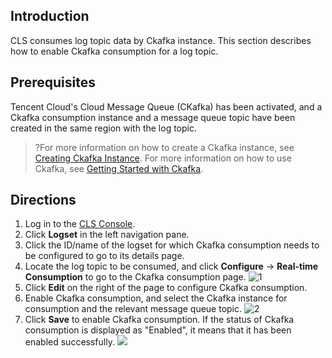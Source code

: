 
## Introduction
CLS consumes log topic data by Ckafka instance. This section describes how to enable Ckafka consumption for a log topic.

## Prerequisites

Tencent Cloud's Cloud Message Queue (CKafka) has been activated, and a Ckafka consumption instance and a message queue topic have been created in the same region with the log topic.

>?For more information on how to create a Ckafka instance, see [Creating Ckafka Instance](https://cloud.tencent.com/document/product/597/30931). For more information on how to use Ckafka, see [Getting Started with Ckafka](https://cloud.tencent.com/document/product/597/10112).

## Directions

1. Log in to the [CLS Console](https://console.cloud.tencent.com/cls).
2. Click **Logset** in the left navigation pane.
3. Click the ID/name of the logset for which Ckafka consumption needs to be configured to go to its details page.
4. Locate the log topic to be consumed, and click **Configure** -> **Real-time Consumption** to go to the Ckafka consumption page.
![1](https://main.qcloudimg.com/raw/85294af3a9d71265e5cc535b17a58057.png)
5. Click **Edit** on the right of the page to configure Ckafka consumption.
6. Enable Ckafka consumption, and select the Ckafka instance for consumption and the relevant message queue topic.
![2](https://main.qcloudimg.com/raw/ebfac8224553db1011d0d14a3a812cb3.png)
7. Click **Save** to enable Ckafka consumption. If the status of Ckafka consumption is displayed as "Enabled", it means that it has been enabled successfully.
![](https://main.qcloudimg.com/raw/1ac6ee333d54e068451a68fbcf71af18.png)



